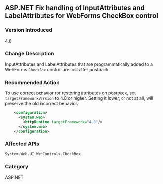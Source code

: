## ASP.NET Fix handling of InputAttributes and LabelAttributes for WebForms CheckBox control

### Version Introduced
4.8

### Change Description
InputAttributes and LabelAttributes that are programmatically added to a WebForms `CheckBox` control are lost
after postback.

### Recommended Action
To use correct behavior for restoring attributes on postback, set `targetFrameworkVersion` to 4.8 or higher. Setting
it lower, or not at all, will preserve the old incorrect behavior.

```xml
    <configuration>
      <system.web>
        <httpRuntime targetFramework="4.8"/>
      </system.web>
    </configuration>
```

### Affected APIs
`System.Web.UI.WebControls.CheckBox`

### Category
ASP.NET

<!--
    ### 643614	<ASP.NET WebForms> Buggy handling of InputAttributes and LabelAttributes in ASP.NET WebForms CheckBox control

-->


